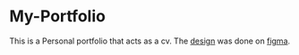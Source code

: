 # My-Portfolio
This is a Personal portfolio that acts as a cv.
The [design](https://www.figma.com/file/BAIv6lr5eN7nY4L4xdGW6Z/cv?node-id=0%3A1) was done on [figma](https://www.figma.com).
